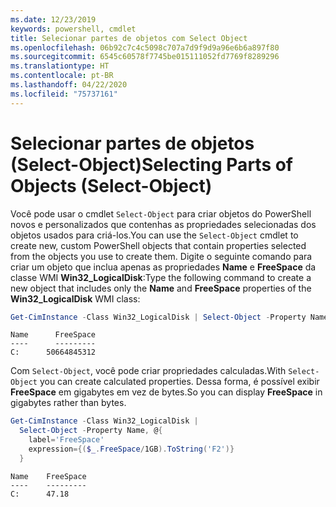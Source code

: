 ```yaml
---
ms.date: 12/23/2019
keywords: powershell, cmdlet
title: Selecionar partes de objetos com Select Object
ms.openlocfilehash: 06b92c7c4c5098c707a7d9f9d9a96e6b6a897f80
ms.sourcegitcommit: 6545c60578f7745be015111052fd7769f8289296
ms.translationtype: HT
ms.contentlocale: pt-BR
ms.lasthandoff: 04/22/2020
ms.locfileid: "75737161"
---
```

# <a name="selecting-parts-of-objects-select-object"></a><span data-ttu-id="1e75c-103">Selecionar partes de objetos (Select-Object)</span><span class="sxs-lookup"><span data-stu-id="1e75c-103">Selecting Parts of Objects (Select-Object)</span></span>

<span data-ttu-id="1e75c-104">Você pode usar o cmdlet `Select-Object` para criar objetos do PowerShell novos e personalizados que contenhas as propriedades selecionadas dos objetos usados para criá-los.</span><span class="sxs-lookup"><span data-stu-id="1e75c-104">You can use the `Select-Object` cmdlet to create new, custom PowerShell objects that contain properties selected from the objects you use to create them.</span></span> <span data-ttu-id="1e75c-105">Digite o seguinte comando para criar um objeto que inclua apenas as propriedades **Name** e **FreeSpace** da classe WMI **Win32_LogicalDisk**:</span><span class="sxs-lookup"><span data-stu-id="1e75c-105">Type the following command to create a new object that includes only the **Name** and **FreeSpace** properties of the **Win32_LogicalDisk** WMI class:</span></span>

```powershell
Get-CimInstance -Class Win32_LogicalDisk | Select-Object -Property Name,FreeSpace
```

```Output
Name      FreeSpace
----      ---------
C:      50664845312
```

<span data-ttu-id="1e75c-106">Com `Select-Object`, você pode criar propriedades calculadas.</span><span class="sxs-lookup"><span data-stu-id="1e75c-106">With `Select-Object` you can create calculated properties.</span></span> <span data-ttu-id="1e75c-107">Dessa forma, é possível exibir **FreeSpace** em gigabytes em vez de bytes.</span><span class="sxs-lookup"><span data-stu-id="1e75c-107">So you can display **FreeSpace** in gigabytes rather than bytes.</span></span>

```powershell
Get-CimInstance -Class Win32_LogicalDisk |
  Select-Object -Property Name, @{
    label='FreeSpace'
    expression={($_.FreeSpace/1GB).ToString('F2')}
  }
```

```Output
Name    FreeSpace
----    ---------
C:      47.18
```
